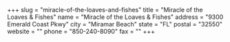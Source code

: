 +++
slug = "miracle-of-the-loaves-and-fishes"
title = "Miracle of the Loaves & Fishes"
name = "Miracle of the Loaves & Fishes"
address = "9300 Emerald Coast Pkwy"
city = "Miramar Beach"
state = "FL"
postal = "32550"
website = ""
phone = "850-240-8090"
fax = ""
+++
